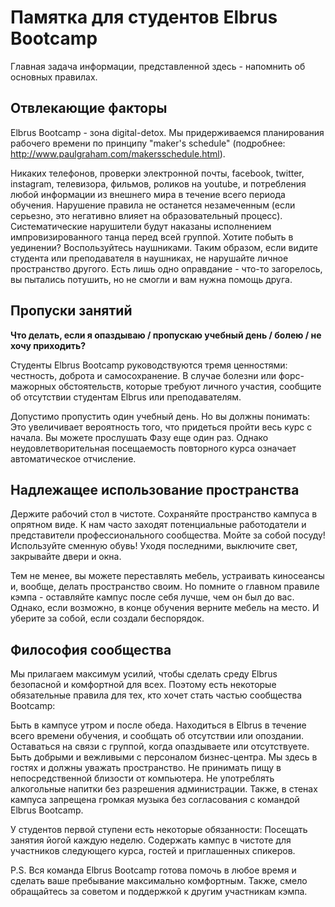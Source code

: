# Памятка для студентов Elbrus Bootcamp 
Главная задача информации, представленной здесь - напомнить об основных правилах. 

## Отвлекающие факторы
Elbrus Bootcamp - зона digital-detox. Мы придерживаемся планирования рабочего времени по принципу "maker's schedule" (подробнее: http://www.paulgraham.com/makersschedule.html).


Никаких телефонов, проверки электронной почты, facebook, twitter, instagram, телевизора, фильмов, роликов на youtube, и потребления любой информации из внешнего мира в течение всего периода обучения. 
Нарушение правила не останется незамеченным (если серьезно, это негативно влияет на образовательный процесс). Систематические нарушители будут наказаны исполнением импровизированного танца перед всей группой.
Хотите побыть в уединении? Воспользуйтесь наушниками. Таким образом, если видите студента или преподавателя в наушниках, не нарушайте личное пространство другого. Есть лишь одно оправдание - что-то загорелось, вы пытались потушить, но не смогли и вам нужна помощь друга. 


## Пропуски занятий
**Что делать, если я опаздываю / пропускаю учебный день / 
болею / не хочу приходить?**


Студенты Elbrus Bootcamp руководствуются тремя ценностями: честность, доброта и самосохранение. В случае болезни или форс-мажорных обстоятельств, которые требуют личного участия, сообщите об отсутствии студентам Elbrus или преподавателям.

Допустимо пропустить один учебный день. Но вы должны понимать:
Это увеличивает вероятность того, что придеться пройти весь курс с начала.
Вы можете прослушать Фазу еще один раз. Однако неудовлетворительная посещаемость повторного курса означает автоматическое отчисление.



## Надлежащее использование пространства
Держите рабочий стол в чистоте.
Сохраняйте пространство кампуса в опрятном виде. К нам часто заходят потенциальные работодатели и представители профессионального сообщества.
Мойте за собой посуду!
Используйте сменную обувь!
Уходя последними, выключите свет, закрывайте двери и окна.

Тем не менее, вы можете переставлять мебель, устраивать киносеансы и, вообще, делать пространство своим. Но помните о главном правиле кэмпа - оставляйте кампус после себя лучше, чем он был до вас. Однако, если возможно, в конце обучения верните мебель на место. И уберите за собой, если создали беспорядок.



## Философия сообщества
Мы прилагаем максимум усилий, чтобы сделать среду Elbrus безопасной и комфортной для всех. Поэтому есть некоторые обязательные правила для тех, кто хочет стать частью сообщества 
Bootcamp:


Быть в кампусе утром и после обеда.
Находиться в Elbrus в течение всего времени обучения, и сообщать об отсутствии или опоздании.
Оставаться на связи с группой, когда опаздываете или отсутствуете.
Быть добрыми и вежливыми с персоналом бизнес-центра. Мы здесь в гостях и должны уважать пространство.
Не принимать пищу в непосредственной близости от компьютера.
Не употреблять алкогольные напитки без разрешения администрации.
Также, в стенах кампуса запрещена громкая музыка без согласования с командой Elbrus Bootcamp.

У студентов первой ступени есть некоторые обязанности:
Посещать занятия йогой каждую неделю.
Содержать кампус в чистоте для участников следующего курса, гостей и приглашенных спикеров.

P.S. Вся команда Elbrus Bootcamp готова помочь в любое время и сделать ваше пребывание максимально комфортным. Также, смело обращайтесь за советом и поддержкой к другим участникам кэмпа.
